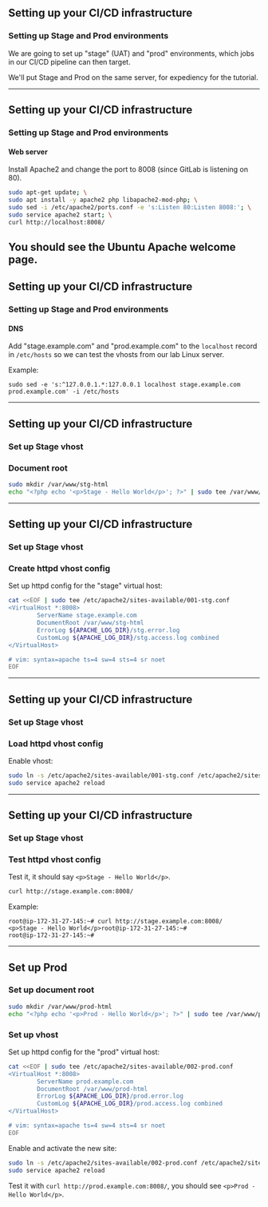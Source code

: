 
## Setting up your CI/CD infrastructure
### Setting up Stage and Prod environments

We are going to set up "stage" (UAT) and "prod" environments,
which jobs in our CI/CD pipeline can then target.

We'll put Stage and Prod on the same server, for expediency for the tutorial.

---
## Setting up your CI/CD infrastructure
### Setting up Stage and Prod environments
#### Web server

Install Apache2 and change the port to 8008 (since GitLab is listening on 80).

```bash
sudo apt-get update; \
sudo apt install -y apache2 php libapache2-mod-php; \
sudo sed -i /etc/apache2/ports.conf -e 's:Listen 80:Listen 8008:'; \
sudo service apache2 start; \
curl http://localhost:8008/

```
You should see the Ubuntu Apache welcome page.
---
## Setting up your CI/CD infrastructure
### Setting up Stage and Prod environments
#### DNS

Add "stage.example.com" and "prod.example.com" to the `localhost` record in `/etc/hosts` so we can test the vhosts from our lab Linux server.

Example:

```console
sudo sed -e 's:^127.0.0.1.*:127.0.0.1 localhost stage.example.com prod.example.com' -i /etc/hosts
```
--- 
## Setting up your CI/CD infrastructure 
### Set up Stage vhost 
### Document root

```bash
sudo mkdir /var/www/stg-html
echo "<?php echo '<p>Stage - Hello World</p>'; ?>" | sudo tee /var/www/stg-html/index.php
```

--- 
## Setting up your CI/CD infrastructure 
### Set up Stage vhost 
### Create httpd vhost config

Set up httpd config for the "stage" virtual host:

```bash
cat <<EOF | sudo tee /etc/apache2/sites-available/001-stg.conf
<VirtualHost *:8008>
        ServerName stage.example.com
        DocumentRoot /var/www/stg-html
        ErrorLog ${APACHE_LOG_DIR}/stg.error.log
        CustomLog ${APACHE_LOG_DIR}/stg.access.log combined
</VirtualHost>

# vim: syntax=apache ts=4 sw=4 sts=4 sr noet
EOF
```
--- 
## Setting up your CI/CD infrastructure 
### Set up Stage vhost 
### Load httpd vhost config

Enable vhost:

```bash
sudo ln -s /etc/apache2/sites-available/001-stg.conf /etc/apache2/sites-enabled/
sudo service apache2 reload
```

--- 
## Setting up your CI/CD infrastructure 
### Set up Stage vhost 
### Test httpd vhost config
Test it, it should say `<p>Stage - Hello World</p>`.

```bash
curl http://stage.example.com:8008/
```
Example:

```shell_session
root@ip-172-31-27-145:~# curl http://stage.example.com:8008/
<p>Stage - Hello World</p>root@ip-172-31-27-145:~#
root@ip-172-31-27-145:~#
```
---

## Set up Prod

### Set up document root

```bash
sudo mkdir /var/www/prod-html
echo "<?php echo '<p>Prod - Hello World</p>'; ?>" | sudo tee /var/www/prod-html/index.php

```
### Set up vhost

Set up httpd config for the "prod" virtual host:

```bash
cat <<EOF | sudo tee /etc/apache2/sites-available/002-prod.conf
<VirtualHost *:8008>
        ServerName prod.example.com
        DocumentRoot /var/www/prod-html
        ErrorLog ${APACHE_LOG_DIR}/prod.error.log
        CustomLog ${APACHE_LOG_DIR}/prod.access.log combined
</VirtualHost>

# vim: syntax=apache ts=4 sw=4 sts=4 sr noet
EOF
```

Enable and activate the new site:

```bash
sudo ln -s /etc/apache2/sites-available/002-prod.conf /etc/apache2/sites-enabled/
sudo service apache2 reload
```

Test it with `curl http://prod.example.com:8008/`, you should see 
`<p>Prod - Hello World</p>`.

